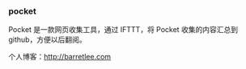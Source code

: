 ### pocket

Pocket 是一款网页收集工具，通过 IFTTT，将 Pocket 收集的内容汇总到 github，方便以后翻阅。

个人博客：<http://barretlee.com>
